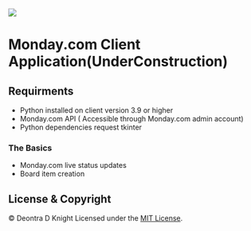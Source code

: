 # <img src='https://upload.wikimedia.org/wikipedia/commons/a/a2/Large-monday_black_whiteBG-left.png'/>

# Monday.com Client Application(UnderConstruction)

## Requirments
- Python installed on client version 3.9 or higher
- Monday.com API ( Accessible through Monday.com admin account)
- Python dependencies request tkinter

### The Basics
- Monday.com live status updates
- Board item creation 

## License & Copyright 
© Deontra D Knight
Licensed under the [MIT License](LICENSE).

